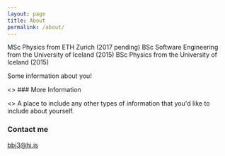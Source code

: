 ```yaml
---
layout: page
title: About
permalink: /about/
---
```

MSc Physics from ETH Zurich (2017 pending)
BSc Software Engineering from the University of Iceland (2015)
BSc Physics from the University of Iceland (2015)

Some information about you!

<>  ### More Information

<> A place to include any other types of information that you'd like to include about yourself.

### Contact me

[bbj3@hi.is](mailto:bbj3@hi.is)